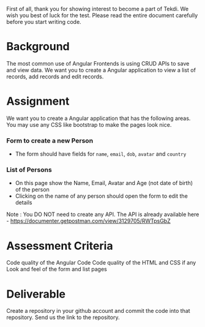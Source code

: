 First of all, thank you for showing interest to become a part of Tekdi. We wish you best of luck for the test. Please read the entire document carefully before you start writing code.

# Background
The most common use of Angular Frontends is using CRUD APIs to save and view data. We want you to create a Angular application to view a list of records, add records and edit records.

# Assignment
We want you to create a Angular application that has the following areas. You may use any CSS like bootstrap to make the pages look nice.

### Form to create a new Person
- The form should have fields for `name`, `email`, `dob`, `avatar` and `country`

### List of Persons
- On this page show the Name, Email, Avatar and Age (not date of birth) of the person
- Clicking on the name of any person should open the form to edit the details

Note : You DO NOT need to create any API. The API is already available here - https://documenter.getpostman.com/view/3129705/RWTpsGbZ


# Assessment Criteria
Code quality of the Angular Code
Code quality of the HTML and CSS if any
Look and feel of the form and list pages

# Deliverable
Create a repository in your github account and commit the code into that repository. Send us the link to the repository. 
